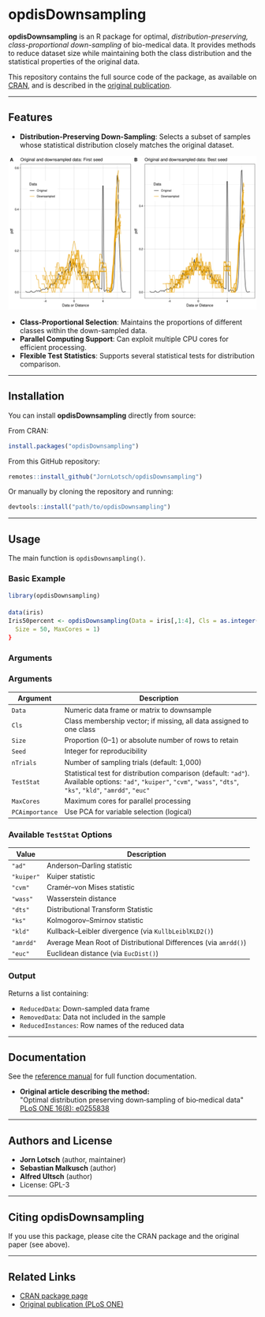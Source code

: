 # opdisDownsampling

**opdisDownsampling** is an R package for optimal, *distribution-preserving, class-proportional down-sampling* of bio-medical data. It provides methods to reduce dataset size while maintaining both the class distribution and the statistical properties of the original data.

This repository contains the full source code of the package, as available on [CRAN][2], and is described in the [original publication](https://journals.plos.org/plosone/article?id=10.1371/journal.pone.0255838).

---

## Features

- **Distribution-Preserving Down-Sampling**: Selects a subset of samples whose statistical distribution closely matches the original dataset.

<img src="./DownsamplingPDFartificial10PDEraw.svg">



- **Class-Proportional Selection**: Maintains the proportions of different classes within the down-sampled data.
- **Parallel Computing Support**: Can exploit multiple CPU cores for efficient processing.
- **Flexible Test Statistics**: Supports several statistical tests for distribution comparison.

---

## Installation

You can install **opdisDownsampling** directly from source:

From CRAN:
```r
install.packages("opdisDownsampling")
```

From this GitHub repository:

```r
remotes::install_github("JornLotsch/opdisDownsampling")
```

Or manually by cloning the repository and running:

```r
devtools::install("path/to/opdisDownsampling")
```


---

## Usage

The main function is `opdisDownsampling()`.

### Basic Example

```r
library(opdisDownsampling)

data(iris)
Iris50percent <- opdisDownsampling(Data = iris[,1:4], Cls = as.integer(iris$Species),
  Size = 50, MaxCores = 1)
}

```

### Arguments

### Arguments

| Argument        | Description                                                                                                                                           |
|-----------------|-------------------------------------------------------------------------------------------------------------------------------------------------------|
| `Data`          | Numeric data frame or matrix to downsample                                                                                                            |
| `Cls`           | Class membership vector; if missing, all data assigned to one class                                                                                   |
| `Size`          | Proportion (0–1) or absolute number of rows to retain                                                                                                 |
| `Seed`          | Integer for reproducibility                                                                                                                           |
| `nTrials`       | Number of sampling trials (default: 1,000)                                                                                                            |
| `TestStat`      | Statistical test for distribution comparison (default: `"ad"`). Available options: `"ad"`, `"kuiper"`, `"cvm"`, `"wass"`, `"dts"`, `"ks"`, `"kld"`, `"amrdd"`, `"euc"` |
| `MaxCores`      | Maximum cores for parallel processing                                                                                                                 |
| `PCAimportance` | Use PCA for variable selection (logical)                                                                                                              |

### Available `TestStat` Options

| Value     | Description                                                                                  |
|-----------|----------------------------------------------------------------------------------------------|
| `"ad"`    | Anderson–Darling statistic                                                                   |
| `"kuiper"`| Kuiper statistic                                                                              |
| `"cvm"`   | Cramér–von Mises statistic                                                                    |
| `"wass"`  | Wasserstein distance                                                                          |
| `"dts"`   | Distributional Transform Statistic                                                            |
| `"ks"`    | Kolmogorov–Smirnov statistic                                                                  |
| `"kld"`   | Kullback–Leibler divergence (via `KullbLeiblKLD2()`)                                          |
| `"amrdd"` | Average Mean Root of Distributional Differences (via `amrdd()`)                               |
| `"euc"`   | Euclidean distance (via `EucDist()`)                                                          |


### Output

Returns a list containing:

- `ReducedData`: Down-sampled data frame
- `RemovedData`: Data not included in the sample
- `ReducedInstances`: Row names of the reduced data

---

## Documentation

See the [reference manual](https://cran.r-project.org/web/packages/opdisDownsampling/opdisDownsampling.pdf) for full function documentation.

- **Original article describing the method:**  
  "Optimal distribution preserving down‐sampling of bio‐medical data"  
  [PLoS ONE 16(8): e0255838](https://journals.plos.org/plosone/article?id=10.1371/journal.pone.0255838)

---

## Authors and License

- **Jorn Lotsch** (author, maintainer)  
- **Sebastian Malkusch** (author)  
- **Alfred Ultsch** (author)  
- License: GPL-3

---

## Citing opdisDownsampling

If you use this package, please cite the CRAN package and the original paper (see above).

---

## Related Links

- [CRAN package page][2]
- [Original publication (PLoS ONE)](https://journals.plos.org/plosone/article?id=10.1371/journal.pone.0255838)

[2]: https://cran.r-project.org/package=opdisDownsampling
[5]: https://cran.r-project.org/web/packages/opdisDownsampling/opdisDownsampling.pdf
